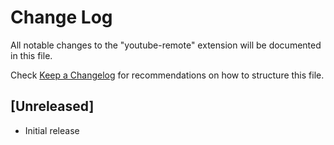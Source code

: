 # Change Log

All notable changes to the "youtube-remote" extension will be documented in this file.

Check [Keep a Changelog](http://keepachangelog.com/) for recommendations on how to structure this file.

## [Unreleased]

- Initial release